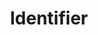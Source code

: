 ---
layout: layouts/right
title: Identifier
tags: patterns
summary:

include: "{% include 'patterns/identifier/identifier.md' %}"
---